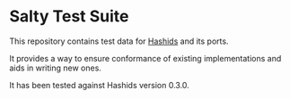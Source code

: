 Salty Test Suite
================

This repository contains test data for [Hashids][1] and its ports.

It provides a way to ensure conformance of existing implementations and aids
in writing new ones.

It has been tested against Hashids version 0.3.0.

  [1]: http://www.hashids.org/
